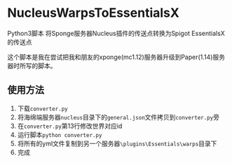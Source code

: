 # NucleusWarpsToEssentialsX
Python3脚本
将Sponge服务器Nucleus插件的传送点转换为Spigot EssentialsX的传送点

这个脚本是我在尝试把我和朋友的xponge(mc1.12)服务器升级到Paper(1.14)服务器时所写的脚本。


## 使用方法

1. 下载`converter.py`
2. 将海绵端服务器`nucleus`目录下的`general.json`文件拷贝到`converter.py`旁
3. 在`converter.py`第13行修改世界对应id
4. 运行脚本`python converter.py`
5. 将所有的yml文件复制到另一个服务器`\plugins\Essentials\warps`目录下
6. 完成
